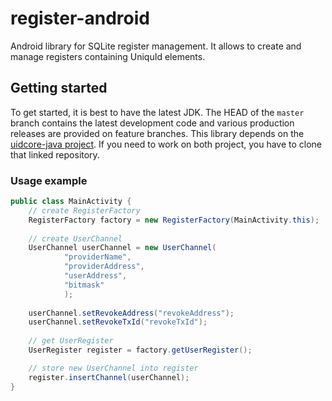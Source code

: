 # register-android
Android library for SQLite register management.
It allows to create and manage registers containing UniquId elements.

## Getting started
To get started, it is best to have the latest JDK. 
The HEAD of the `master` branch contains the latest development code and various production releases 
are provided on feature branches.
This library depends on the [uidcore-java project](https://github.com/uniquid/uidcore-java.git). If you need 
to work on both project, you have to clone that linked repository.

### Usage example
```java
public class MainActivity {
    // create RegisterFactory
    RegisterFactory factory = new RegisterFactory(MainActivity.this);
    
    // create UserChannel
    UserChannel userChannel = new UserChannel(
            "providerName", 
            "providerAddress", 
            "userAddress", 
            "bitmask"
            );
            
    userChannel.setRevokeAddress("revokeAddress");
    userChannel.setRevokeTxId("revokeTxId");
    
    // get UserRegister
    UserRegister register = factory.getUserRegister();

    // store new UserChannel into register
    register.insertChannel(userChannel);
}

```